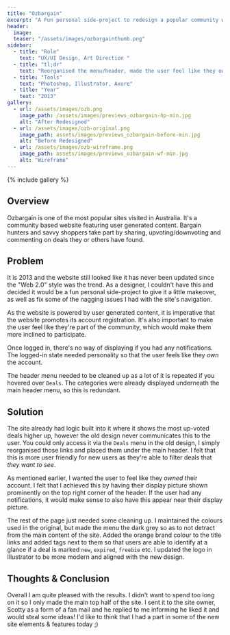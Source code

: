 ```yaml
---
title: "Ozbargain"
excerpt: "A Fun personal side-project to redesign a popular community website"
header:
  image:
  teaser: "/assets/images/ozbargainthumb.png"
sidebar:
  - title: "Role"
    text: "UX/UI Design, Art Direction "
  - title: "tl;dr"
    text: "Reorganised the menu/header, made the user feel like they owned their account and felt a part of the community. Site owner liked it and mentioned he may steal some ideas!"
  - title: "Tools"
    text: "Photoshop, Illustrator, Axure"
  - title: "Year"
    text: "2013"
gallery:
  - url: /assets/images/ozb.png
    image_path: /assets/images/previews_ozbargain-hp-min.jpg
    alt: "After Redesigned"
  - url: /assets/images/ozb-original.png
    image_path: assets/images/previews_ozbargain-before-min.jpg
    alt: "Before Redesigned"
  - url: /assets/images/ozb-wireframe.png
    image_path: assets/images/previews_ozbargain-wf-min.jpg
    alt: "Wireframe"
---
```


{% include gallery %}

## Overview
Ozbargain is one of the most popular sites visited in Australia. It's a community based website featuring user generated content. Bargain hunters and savvy shoppers take part by sharing, upvoting/downvoting and commenting on deals they or others have found.

## Problem
It is 2013 and the website still looked like it has never been updated since the "Web 2.0" style was the trend. As a designer, I couldn't have this and decided it would be a fun personal side-project to give it a little makeover, as well as fix some of the nagging issues I had with the site's navigation.

As the website is powered by user generated content, it is imperative that the website promotes its account registration. It's also important to make the user feel like they're part of the community, which would make them more inclined to participate.

Once logged in, there's no way of displaying if you had any notifications. The logged-in state needed personality so that the user feels like they *own* the account.

The header menu needed to be cleaned up as a lot of it is repeated if you hovered over `Deals`. The categories were already displayed underneath the main header menu, so this is redundant.

## Solution
The site already had logic built into it where it shows the most up-voted deals higher up, however the old design never communicates this to the user. You could only access it via the `Deals` menu in the old design, I simply reorganised those links and placed them under the main header. I felt that this is more user friendly for new users as they're able to filter deals that *they want to see*.

As mentioned earlier, I wanted the user to feel like they *owned* their account. I felt that I achieved this by having their display picture shown prominently on the top right corner of the header. If the user had any notifications, it would make sense to also have this appear near their display picture.

The rest of the page just needed some cleaning up. I maintained the colours used in the original, but made the menu the dark grey so as to not detract from the main content of the site.  Added the orange brand colour to the title links and added tags next to them so that users are able to identify at a glance if a deal is marked `new`, `expired`, `freebie` etc. I updated the logo in Illustrator to be more modern and aligned with the new design.

## Thoughts & Conclusion
Overall I am quite pleased with the results. I didn't want to spend too long on it so I only made the main top half of the site. I sent it to the site owner, Scotty as a form of a fan mail and he replied to me informing he liked it and would steal some ideas! I'd like to think that I had a part in some of the new site elements & features today ;)
